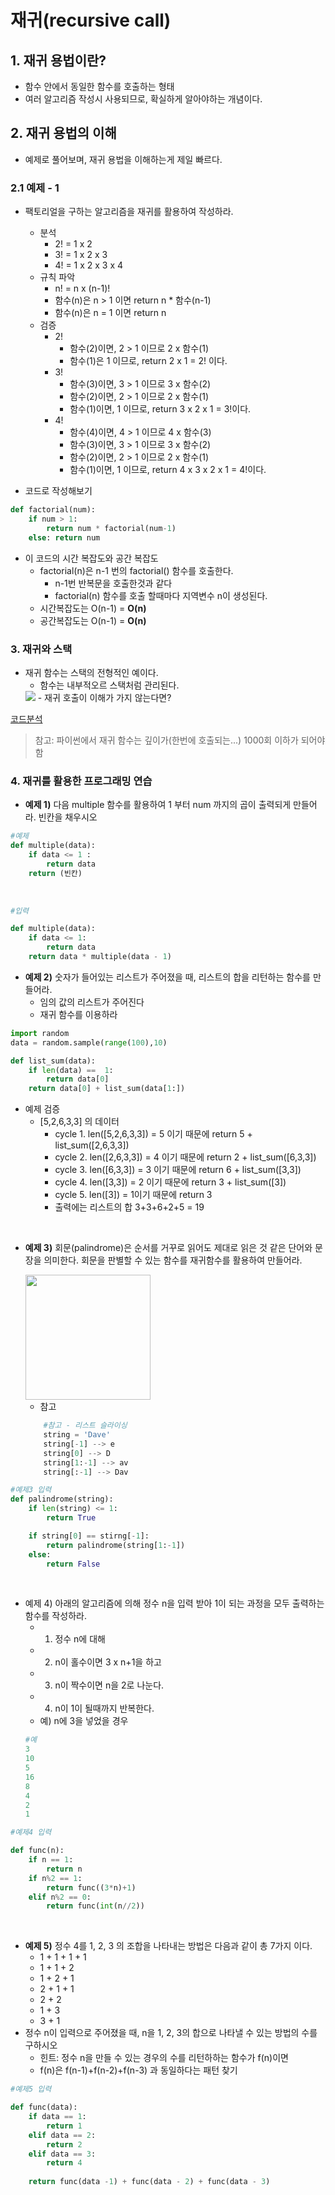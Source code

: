 # 재귀(recursive call)

## 1. 재귀 용법이란?

* 함수 안에서 동일한 함수를 호출하는 형태
* 여러 알고리즘 작성시 사용되므로, 확실하게 알아야하는 개념이다.

## 2. 재귀 용법의 이해

* 예제로 풀어보며, 재귀 용법을 이해하는게 제일 빠르다.

### 2.1 예제 - 1 

* 팩토리얼을 구하는 알고리즘을 재귀를 활용하여 작성하라.

    - 분석
        * 2! = 1 x 2
        * 3! = 1 x 2 x 3
        * 4! = 1 x 2 x 3 x 4
    - 규칙 파악
        * n! = n x (n-1)!
        * 함수(n)은 n > 1 이면 return n * 함수(n-1)
        * 함수(n)은 n = 1 이면 return n
    - 검증
        * 2!
            - 함수(2)이면, 2 > 1 이므로 2 x 함수(1)
            - 함수(1)은 1 이므로, return 2 x 1 = 2! 이다.
        * 3!
            - 함수(3)이면, 3 > 1 이므로 3 x 함수(2)
            - 함수(2)이면, 2 > 1 이므로 2 x 함수(1)
            - 함수(1)이면, 1 이므로, return 3 x 2 x 1 = 3!이다.
        * 4!
            - 함수(4)이면, 4 > 1 이므로 4 x 함수(3)
            - 함수(3)이면, 3 > 1 이므로 3 x 함수(2)
            - 함수(2)이면, 2 > 1 이므로 2 x 함수(1)
            - 함수(1)이면, 1 이므로, return 4 x 3 x 2 x 1 = 4!이다.

* 코드로 작성해보기
```python
def factorial(num):
    if num > 1:
        return num * factorial(num-1)
    else: return num
```


* 이 코드의 시간 복잡도와 공간 복잡도
    - factorial(n)은 n-1 번의 factorial() 함수를 호출한다.
        * n-1번 반복문을 호출한것과 같다
        * factorial(n) 함수를 호출 할때마다 지역변수 n이 생성된다.
    - 시간복잡도는 O(n-1) = **O(n)**
    - 공간복잡도는 O(n-1) = **O(n)**

### 3. 재귀와 스택

* 재귀 함수는 스택의 전형적인 예이다.
    - 함수는 내부적오르 스택처럼 관리된다.
    <img src="https://www.fun-coding.org/00_Images/recursivecall.png" />
    - 재귀 호출이 이해가 가지 않는다면?

[코드분석](http://pythontutor.com/live.html#code=%23%20factorial%20%ED%95%A8%EC%88%98%20%EC%95%88%EC%97%90%EC%84%9C%20factorial%20%ED%95%A8%EC%88%98%EB%A5%BC%20%ED%98%B8%EC%B6%9C%0Adef%20factorial%28num%29%3A%0A%20%20%20%20if%20num%20%3E%201%3A%0A%20%20%20%20%20%20%20%20return%20num%20*%20factorial%28num%20-%201%29%0A%20%20%20%20else%3A%0A%20%20%20%20%20%20%20%20return%20num%0A%0Afactorial%285%29&cumulative=false&curInstr=22&heapPrimitives=false&mode=display&origin=opt-live.js&py=3&rawInputLstJSON=%5B%5D&textReferences=false)

> 참고: 파이썬에서 재귀 함수는 깊이가(한번에 호출되는...) 1000회 이하가 되어야 함

### 4. 재귀를 활용한 프로그래밍 연습

* **예제 1)** 다음 multiple 함수를 활용하여 1 부터 num 까지의 곱이 출력되게 만들어라. 빈칸을 채우시오

```python
#예제
def multiple(data):
    if data <= 1 :
        return data
    return (빈칸)
```

<br>

```python
#입력

def multiple(data):
    if data <= 1:
        return data
    return data * multiple(data - 1)

```

* **예제 2)** 숫자가 들어있는 리스트가 주어졌을 때, 리스트의 합을 리턴하는 함수를 만들어라.
    - 임의 값의 리스트가 주어진다
    - 재귀 함수를 이용하라

```python
import random
data = random.sample(range(100),10)

def list_sum(data):
    if len(data) ==  1:
        return data[0]
    return data[0] + list_sum(data[1:])
```

* 예제 검증
    - [5,2,6,3,3] 의 데이터 
        * cycle 1. len([5,2,6,3,3]) = 5 이기 때문에 return 5 + list_sum([2,6,3,3])
        * cycle 2. len([2,6,3,3]) = 4 이기 때문에 return 2 + list_sum([6,3,3])
        * cycle 3. len([6,3,3]) = 3 이기 때문에
        return 6 + list_sum([3,3])
        * cycle 4. len([3,3]) = 2 이기 때문에 
        return 3 + list_sum([3])
        * cycle 5. len([3]) = 1이기 때문에 
        return 3
        * 출력에는 리스트의 합 3+3+6+2+5 = 19 

<br>

* **예제 3)** 회문(palindrome)은 순서를 거꾸로 읽어도 제대로 읽은 것 같은 단어와 문장을 의미한다.
회문을 판별할 수 있는 함수를 재귀함수를 활용하여 만들어라.

    <img src="https://www.fun-coding.org/00_Images/palindrome.png" width=200/>

    - 참고
    ```python
        #참고 - 리스트 슬라이싱
        string = 'Dave' 
        string[-1] --> e
        string[0] --> D
        string[1:-1] --> av
        string[:-1] --> Dav
    ```

```python
#예제3 입력
def palindrome(string):
    if len(string) <= 1:
        return True

    if string[0] == stirng[-1]:
        return palindrome(string[1:-1])
    else:
        return False
```

<br>

* 예제 4) 아래의 알고리즘에 의해 정수 n을 입력 받아 1이 되는 과정을 모두 출력하는 함수를 작성하라.
    - 1. 정수 n에 대해
    - 2. n이 홀수이면 3 x n+1을 하고
    - 3. n이 짝수이면 n을 2로 나눈다.
    - 4. n이 1이 될때까지 반복한다.
    - 예) n에 3을 넣었을 경우
    ```python
    #예
    3 
    10
    5
    16
    8
    4
    2
    1
    ```

```python
#예제4 입력

def func(n):
    if n == 1:
        return n
    if n%2 == 1:
        return func((3*n)+1)
    elif n%2 == 0:
        return func(int(n//2))
```

<br>

* **예제 5)** 정수 4를 1, 2, 3 의 조합을 나타내는 방법은 다음과 같이 총 7가지 이다.
    - 1 + 1 + 1 + 1
    - 1 + 1 + 2
    - 1 + 2 + 1 
    - 2 + 1 + 1
    - 2 + 2
    - 1 + 3
    - 3 + 1
* 정수 n이 입력으로 주어졌을 때, n을 1, 2, 3의 합으로 나타낼 수 있는 방법의 수를 구하시오
    - 힌트: 정수 n을 만들 수 있는 경우의 수를 리턴하하는 함수가 
    f(n)이면
    - f(n)은 f(n-1)+f(n-2)+f(n-3) 과 동일하다는 패턴 찾기

```python
#예제5 입력

def func(data):
    if data == 1:
        return 1
    elif data == 2:
        return 2
    elif data == 3:
        return 4
    
    return func(data -1) + func(data - 2) + func(data - 3)
```
